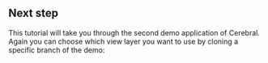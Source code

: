 ## Next step

This tutorial will take you through the second demo application of Cerebral. Again you can choose which view layer you want to use by cloning a specific branch of the demo:

